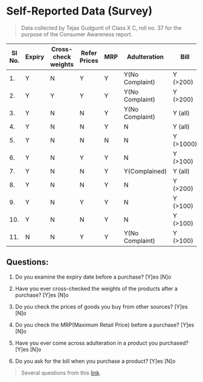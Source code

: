 # Self-Reported Data (Survey)

> Data collected by Tejas Gudgunti of Class X C, roll no. 37 for the purpose of the Consumer Awareness report.

| Sl No. | Expiry | Cross-check weights | Refer Prices | MRP | Adulteration    | Bill      |
|--------|--------|---------------------|--------------|-----|-----------------|-----------|
| 1.     | Y      | N                   | Y            | Y   | Y(No Complaint) | Y (>200)  |
| 2.     | Y      | Y                   | Y            | Y   | Y(No Complaint) | Y (>200)  |
| 3.     | Y      | N                   | N            | Y   | Y(No Complaint) | Y (all)   |
| 4.     | Y      | N                   | N            | Y   | N               | Y (all)   |
| 5.     | Y      | N                   | N            | N   | N               | Y (>1000) |
| 6.     | Y      | N                   | Y            | Y   | N               | Y (>100)  |
| 7.     | Y      | N                   | N            | Y   | Y(Complained)   | Y (all)   |
| 8.     | Y      | N                   | N            | Y   | N               | Y (>200)  |
| 9.     | Y      | N                   | Y            | Y   | N               | Y (>100)  |
| 10.    | Y      | N                   | N            | Y   | N               | Y (>100)  |
| 11.    | N      | N                   | Y            | Y   | Y(No Complaint) | Y (>100)  |


## Questions:

1. Do you examine the expiry date before a purchase?
    [Y]es [N]o

2. Have you ever cross-checked the weights of the products after a purchase?
    [Y]es [N]o

3. Do you check the prices of goods you buy from other sources?
    [Y]es [N]o

4. Do you check the MRP(Maximum Retail Price) before a purchase?
    [Y]es [N]o

5. Have you ever come across adulteration in a product you purchased?
    [Y]es [N]o
    
6. Do you ask for the bill when you purchase a product?
    [Y]es [N]o


> Several questions from this [link](http://www.pggc46.ac.in/images/Consumer%20Awareness%20in%20India.pdf). 